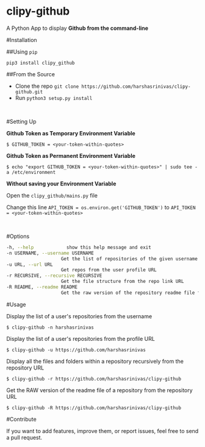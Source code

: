 clipy-github
============

A Python App to display **Github from the command-line**


#Installation

##Using `pip`

`pip3 install clipy_github`

##From the Source

* Clone the repo `git clone https://github.com/harshasrinivas/clipy-github.git`
* Run `python3 setup.py install`

<br>

#Setting Up

**Github Token as Temporary Environment Variable**

`$ GITHUB_TOKEN = <your-token-within-quotes>`

**Github Token as Permanent Environment Variable**

`$ echo "export GITHUB_TOKEN = <your-token-within-quotes>" | sudo tee -a /etc/environment`

**Without saving your Environment Variable**

Open the `clipy_github/mains.py` file

Change this line `API_TOKEN = os.environ.get('GITHUB_TOKEN')` to `API_TOKEN = <your-token-within-quotes> `

<br>

#Options

```sh
-h, --help            show this help message and exit
-n USERNAME, --username USERNAME
                    Get the list of repositories of the given username
-u URL, --url URL 
                    Get repos from the user profile URL
-r RECURSIVE, --recursive RECURSIVE
                    Get the file structure from the repo link URL
-R README, --readme README
                    Get the raw version of the repository readme file from repo link URL
```



#Usage

Display the list of a user's repositories from the username

`$ clipy-github -n harshasrinivas`

Display the list of a user's repositories from the profile URL

`$ clipy-github -u https://github.com/harshasrinivas`

Display all the files and folders within a repository recursively from the repository URL

`$ clipy-github -r https://github.com/harshasrinivas/clipy-github`

Get the RAW version of the readme file of a repository from the repository URL

`$ clipy-github -R https://github.com/harshasrinivas/clipy-github`



#Contribute

If you want to add features, improve them, or report issues, feel free to send a pull request.

